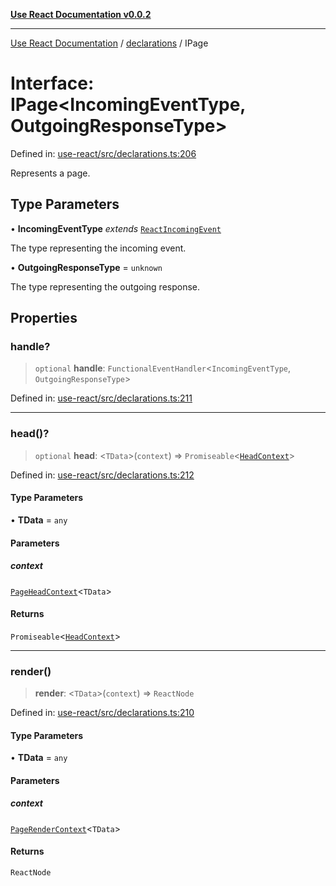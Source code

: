 [**Use React Documentation v0.0.2**](../../README.md)

***

[Use React Documentation](../../modules.md) / [declarations](../README.md) / IPage

# Interface: IPage\<IncomingEventType, OutgoingResponseType\>

Defined in: [use-react/src/declarations.ts:206](https://github.com/stonemjs/use-react/blob/9a749b225241b8e0ac2a5483904ca8322927b1d4/src/declarations.ts#L206)

Represents a page.

## Type Parameters

• **IncomingEventType** *extends* [`ReactIncomingEvent`](../type-aliases/ReactIncomingEvent.md)

The type representing the incoming event.

• **OutgoingResponseType** = `unknown`

The type representing the outgoing response.

## Properties

### handle?

> `optional` **handle**: `FunctionalEventHandler`\<`IncomingEventType`, `OutgoingResponseType`\>

Defined in: [use-react/src/declarations.ts:211](https://github.com/stonemjs/use-react/blob/9a749b225241b8e0ac2a5483904ca8322927b1d4/src/declarations.ts#L211)

***

### head()?

> `optional` **head**: \<`TData`\>(`context`) => `Promiseable`\<[`HeadContext`](HeadContext.md)\>

Defined in: [use-react/src/declarations.ts:212](https://github.com/stonemjs/use-react/blob/9a749b225241b8e0ac2a5483904ca8322927b1d4/src/declarations.ts#L212)

#### Type Parameters

• **TData** = `any`

#### Parameters

##### context

[`PageHeadContext`](PageHeadContext.md)\<`TData`\>

#### Returns

`Promiseable`\<[`HeadContext`](HeadContext.md)\>

***

### render()

> **render**: \<`TData`\>(`context`) => `ReactNode`

Defined in: [use-react/src/declarations.ts:210](https://github.com/stonemjs/use-react/blob/9a749b225241b8e0ac2a5483904ca8322927b1d4/src/declarations.ts#L210)

#### Type Parameters

• **TData** = `any`

#### Parameters

##### context

[`PageRenderContext`](PageRenderContext.md)\<`TData`\>

#### Returns

`ReactNode`

